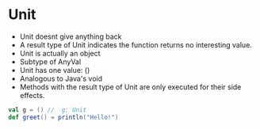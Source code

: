 # Unit

- Unit doesnt give anything back
- A result type of Unit indicates the function returns no interesting value.
- Unit is actually an object
- Subtype of AnyVal
- Unit has one value: ()
- Analogous to Java's void
- Methods with the result type of Unit are only executed for their side effects.

```scala
val g = () //  g: Unit
def greet() = println("Hello!")
```

